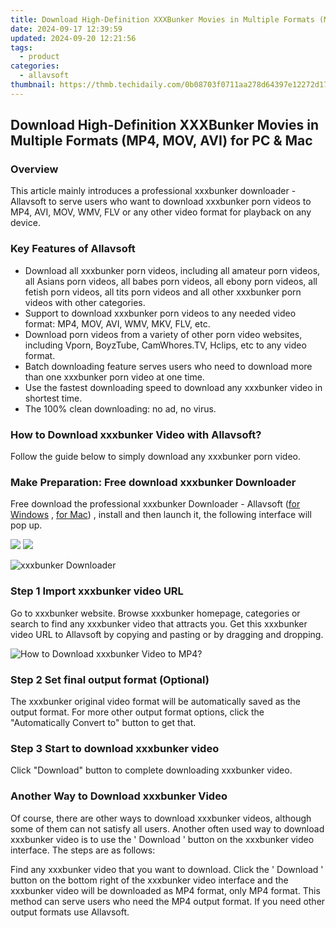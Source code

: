 ```yaml
---
title: Download High-Definition XXXBunker Movies in Multiple Formats (MP4, MOV, AVI) for PC & Mac
date: 2024-09-17 12:39:59
updated: 2024-09-20 12:21:56
tags:
  - product
categories:
  - allavsoft
thumbnail: https://thmb.techidaily.com/0b08703f0711aa278d64397e12272d17e9628dac2d52aa808134158c2c218743.jpg
---
```


## Download High-Definition XXXBunker Movies in Multiple Formats (MP4, MOV, AVI) for PC & Mac

### Overview

This article mainly introduces a professional xxxbunker downloader - Allavsoft to serve users who want to download xxxbunker porn videos to MP4, AVI, MOV, WMV, FLV or any other video format for playback on any device.

### Key Features of Allavsoft

* Download all xxxbunker porn videos, including all amateur porn videos, all Asians porn videos, all babes porn videos, all ebony porn videos, all fetish porn videos, all tits porn videos and all other xxxbunker porn videos with other categories.
* Support to download xxxbunker porn videos to any needed video format: MP4, MOV, AVI, WMV, MKV, FLV, etc.
* Download porn videos from a variety of other porn video websites, including Vporn, BoyzTube, CamWhores.TV, Hclips, etc to any video format.
* Batch downloading feature serves users who need to download more than one xxxbunker porn video at one time.
* Use the fastest downloading speed to download any xxxbunker video in shortest time.
* The 100% clean downloading: no ad, no virus.

### How to Download xxxbunker Video with Allavsoft?

Follow the guide below to simply download any xxxbunker porn video.

### Make Preparation: Free download xxxbunker Downloader

Free download the professional xxxbunker Downloader - Allavsoft ([for Windows](https://tools.techidaily.com/allavsoft/products/) , [for Mac](https://tools.techidaily.com/allavsoft/products/)) , install and then launch it, the following interface will pop up.

[![](https://www.allavsoft.com/how-to/../images/how-to/free-download-win.jpg)](https://tools.techidaily.com/allavsoft/products/) [![](https://www.allavsoft.com/how-to/../images/how-to/free-download-mac.jpg)](https://tools.techidaily.com/allavsoft/products/)

![xxxbunker Downloader](https://www.allavsoft.com/how-to/../images/allavsoft/screen-shot-600.jpg)

### Step 1 Import xxxbunker video URL

Go to xxxbunker website. Browse xxxbunker homepage, categories or search to find any xxxbunker video that attracts you. Get this xxxbunker video URL to Allavsoft by copying and pasting or by dragging and dropping.

![How to Download xxxbunker Video to MP4?](https://www.allavsoft.com/how-to/../images/how-to/download-rtmp-video/download-rtmp-video.jpg)

### Step 2 Set final output format (Optional)

The xxxbunker original video format will be automatically saved as the output format. For more other output format options, click the "Automatically Convert to" button to get that.

### Step 3 Start to download xxxbunker video

Click "Download" button to complete downloading xxxbunker video.

### Another Way to Download xxxbunker Video

Of course, there are other ways to download xxxbunker videos, although some of them can not satisfy all users. Another often used way to download xxxbunker video is to use the ' Download ' button on the xxxbunker video interface. The steps are as follows:

Find any xxxbunker video that you want to download. Click the ' Download ' button on the bottom right of the xxxbunker video interface and the xxxbunker video will be downloaded as MP4 format, only MP4 format. This method can serve users who need the MP4 output format. If you need other output formats use Allavsoft.

<ins class="adsbygoogle"
     style="display:block"
     data-ad-format="autorelaxed"
     data-ad-client="ca-pub-7571918770474297"
     data-ad-slot="1223367746"></ins>



<ins class="adsbygoogle"
     style="display:block"
     data-ad-client="ca-pub-7571918770474297"
     data-ad-slot="8358498916"
     data-ad-format="auto"
     data-full-width-responsive="true"></ins>
